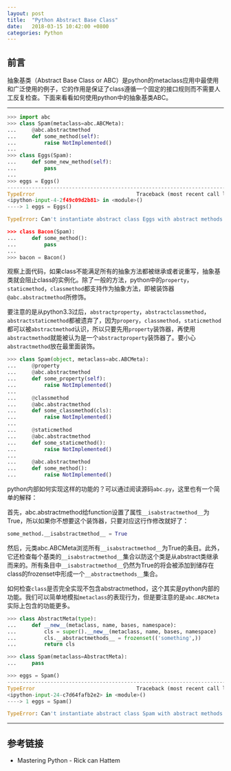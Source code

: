```yaml
---
layout: post
title:  "Python Abstract Base Class"
date:   2018-03-15 10:42:00 +0800
categories: Python
---
```


## 前言
抽象基类（Abstract Base Class or ABC）是python的metaclass应用中最使用和广泛使用的例子，它的作用是保证了class遵循一个固定的接口规则而不需要人工反复检查。下面来看看如何使用python中的抽象基类ABC。

---

```python
>>> import abc
>>> class Spam(metaclass=abc.ABCMeta):
...     @abc.abstractmethod
...     def some_method(self):
...         raise NotImplemented()
...
>>> class Eggs(Spam):
...     def some_new_method(self):
...         pass
...
>>> eggs = Eggs()
---------------------------------------------------------------------------
TypeError                                 Traceback (most recent call last)
<ipython-input-4-2f49c09d2b81> in <module>()
----> 1 eggs = Eggs()

TypeError: Can't instantiate abstract class Eggs with abstract methods some_method

>>> class Bacon(Spam):
...     def some_method():
...         pass
...
>>> bacon = Bacon()
```
观察上面代码，如果class不能满足所有的抽象方法都被继承或者说重写，抽象基类就会阻止class的实例化。除了一般的方法，python中的`property`，`staticmethod`，`classmethod`都支持作为抽象方法，即被装饰器`@abc.abstractmethod`所修饰。

要注意的是从python3.3过后，`abstractproperty`，`abstractclassmethod`，`abstractstaticmethod`都被遗弃了，因为`propery`，`classmethod`，`staticmethod`都可以被`abstractmethod`认识，所以只要先用`property`装饰器，再使用`abstractmethod`就能被认为是一个`abstractproperty`装饰器了。要小心`abstractmethod`放在最里面装饰。
```python
>>> class Spam(object, metaclass=abc.ABCMeta):
...     @property
...     @abc.abstractmethod
...     def some_property(self):
...         raise NotImplemented()
...
...     @classmethod
...     @abc.abstractmethod
...     def some_classmethod(cls):
...         raise NotImplemented()
...
...     @staticmethod
...     @abc.abstractmethod
...     def some_staticmethod():
...         raise NotImplemented()
...
...     @abc.abstractmethod
...     def some_method():
...         raise NotImplemented()
```
python内部如何实现这样的功能的？可以通过阅读源码`abc.py`，这里也有一个简单的解释：

首先，abc.abstractmethod给function设置了属性`__isabstractmethod__`为True，所以如果你不想要这个装饰器，只要对应这行作修改就好了：
```python
some_method.__isabstractmethod__ = True
```
然后，元类abc.ABCMeta浏览所有`__isabstractmethod__`为True的条目。此外，它还检查每个基类的`__isabstractmethod__`集合以防这个类是从abstract类继承而来的。所有条目中`__isabstractmethod__`仍然为True的将会被添加到储存在class的frozenset中形成一个`__abstractmethods__`集合。

如何检查`class`是否完全实现不包含abstractmethod，这个其实是python内部的功能。我们可以简单地模拟`metaclass`的表现行为，但是要注意的是`abc.ABCMeta`实际上包含的功能更多。
```python
>>> class AbstractMeta(type):
...     def __new__(metaclass, name, bases, namespace):
...         cls = super().__new__(metaclass, name, bases, namespace)
...         cls.__abstractmethods__ = frozenset(('something',))
...         return cls

>>> class Spam(metaclass=AbstractMeta):
... 	pass

>>> eggs = Spam()
---------------------------------------------------------------------------
TypeError                                 Traceback (most recent call last)
<ipython-input-24-c7d64fafb2e2> in <module>()
----> 1 eggs = Spam()

TypeError: Can't instantiate abstract class Spam with abstract methods something
```
---

## 参考链接
- Mastering Python - Rick can Hattem